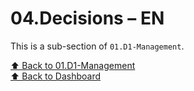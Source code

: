 # 04.Decisions – EN

This is a sub-section of `01.D1-Management`.

[⬆ Back to 01.D1-Management](../.)  
[⬆ Back to Dashboard](../../.)

